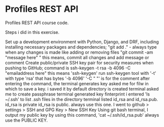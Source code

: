 # Profiles REST API

Profiles REST API course code.

Steps i did in this exercise.

Set up a development environment with Python, Django, and DRF, including installing necessary packages and dependencies;
    "git add ." - always type when any changes is made like adding or removing files
    "git commit -am "message here" "
        this means, commit all changes and add message or comment
Create public/private SSH key pair for security measures when pushing to GitHub; 
    command is ssh-keygen -t rsa -b 4096 -C "emailaddress here"
        this means 'ssh-keygen' run ssh-keygen tool 
        with '-t' with type 'rsa' that has bytes '-b 4096'
        '-C " "' is for the comment
    after entering the command, the terminal generates key
        asked me for filw in which to save a key. i saved it by default
        directory is created
        terminal asked me to create passphrase
        terminal generated key finterprint
    i entered 'ls ~/.ssh' to list .ssh files in the directory
        terminal listed id_rsa and id_rsa.pub. 
        id_rsa is private
        id_rsa is public. always use this one.
    I went to github > settings > SSH and GPG Key > New SSH Key
    Using git bash terminal, I output my public key by using this command, 'cat ~/.ssh/id_rsa.pub'
        always use the PUBLIC KEY. 



